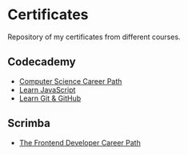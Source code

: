 # Certificates

Repository of my certificates from different courses.

## Codecademy
- [Computer Science Career Path](https://github.com/samc18/certificates/blob/master/Codecademy/Computer%20Science%20Career%20Path.pdf)
- [Learn JavaScript](https://github.com/samc18/certificates/blob/master/Codecademy/Learn%20JavaScript.pdf)
- [Learn Git & GitHub](https://github.com/samc18/certificates/blob/master/Codecademy/Learn%20Git%20%26%20GitHub.pdf)

## Scrimba
- [The Frontend Developer Career Path](https://github.com/samc18/certificates/blob/master/Scrimba/The%20Frontend%20Developer%20Career%20Path.pdf)
